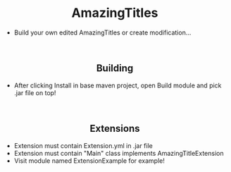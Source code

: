 <h1 align="center">AmazingTitles</h1>

- Build your own edited AmazingTitles or create modification...
<br>
<h2 align="center">Building</h2>

- After clicking Install in base maven project, open Build module and pick .jar file on top!
<br>
<h2 align="center">Extensions</h2>

- Extension must contain Extension.yml in .jar file
- Extension must contain "Main" class implements AmazingTitleExtension
- Visit module named ExtensionExample for example!

<br>